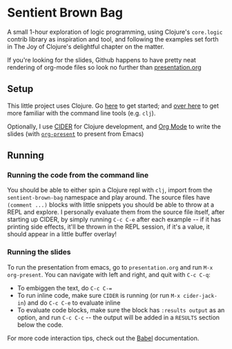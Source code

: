 # Sentient Brown Bag

A small 1-hour exploration of logic programming, using Clojure's `core.logic` contrib library as inspiration and tool, and following the examples set forth in The Joy of Clojure's delightful chapter on the matter.

If you're looking for the slides, Github happens to have pretty neat rendering of org-mode files so look no further than [presentation.org](https://github.com/lfborjas/sentient_brown_bag/blob/master/presentation.org)

## Setup

This little project uses Clojure. Go [here](https://clojure.org/guides/getting_started)
to get started; and [over here](https://clojure.org/guides/deps_and_cli) to get more familiar with the command line
tools (e.g. `clj`).

Optionally, I use [CIDER](https://cider.readthedocs.io/en/stable/) for Clojure development, and [Org Mode](https://orgmode.org/) to write
the slides (with [`org-present`](https://github.com/rlister/org-present) to present from Emacs)


## Running

### Running the code from the command line

You should be able to either spin a Clojure repl with `clj`, import from the `sentient-brown-bag`
namespace and play around. The source files have `(comment ...)` blocks with little snippets you should be able to throw at a REPL and explore. I personally evaluate them from the source file itself, after starting up CIDER, by simply running `C-c C-e` after each example -- if it has printing side effects, it'll be thrown in the REPL session, if it's a value, it should appear in a little buffer overlay!


### Running the slides

To run the presentation from emacs, go to `presentation.org` and run `M-x org-present`. You can navigate with left and right, and quit with `C-c C-q`:
* To embiggen the text, do `C-c C-=`
* To run inline code, make sure `CIDER` is running (or run `M-x cider-jack-in`) and do `C-c C-e` to evaluate inline
* To evaluate code blocks, make sure the block has `:results output` as an option, and run `C-c C-c` -- the output will be added in a `RESULTS` section
below the code.

For more code interaction tips, check out the [Babel](https://orgmode.org/worg/org-contrib/babel/intro.html#results) documentation.

